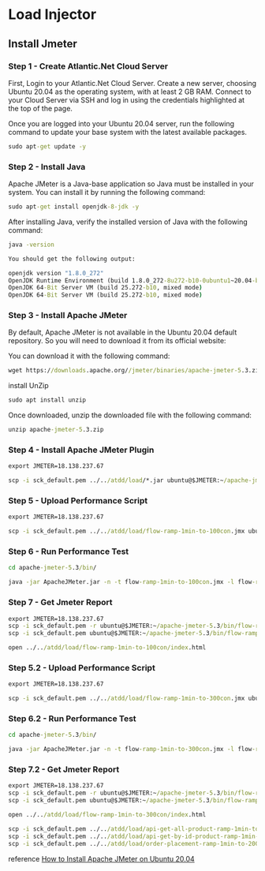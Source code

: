 # Load Injector

## Install Jmeter

### Step 1 - Create Atlantic.Net Cloud Server

First, Login to your Atlantic.Net Cloud Server. Create a new server, choosing Ubuntu 20.04 as the operating system, with at least 2 GB RAM. Connect to your Cloud Server via SSH and log in using the credentials highlighted at the top of the page.

Once you are logged into your Ubuntu 20.04 server, run the following command to update your base system with the latest available packages.

```cmd
sudo apt-get update -y
```

### Step 2 - Install Java

Apache JMeter is a Java-base application so Java must be installed in your system. You can install it by running the following command:

```cmd
sudo apt-get install openjdk-8-jdk -y
```

After installing Java, verify the installed version of Java with the following command:

```cmd
java -version

You should get the following output:

openjdk version "1.8.0_272"
OpenJDK Runtime Environment (build 1.8.0_272-8u272-b10-0ubuntu1~20.04-b10)
OpenJDK 64-Bit Server VM (build 25.272-b10, mixed mode)
OpenJDK 64-Bit Server VM (build 25.272-b10, mixed mode)
```

### Step 3 - Install Apache JMeter

By default, Apache JMeter is not available in the Ubuntu 20.04 default repository. So you will need to download it from its official website:

You can download it with the following command:

```cmd
wget https://downloads.apache.org//jmeter/binaries/apache-jmeter-5.3.zip
```

install UnZip

```cmd
sudo apt install unzip
```

Once downloaded, unzip the downloaded file with the following command:

```cmd
unzip apache-jmeter-5.3.zip
```

### Step 4 - Install Apache JMeter Plugin

```cmd
export JMETER=18.138.237.67

scp -i sck_default.pem ../../atdd/load/*.jar ubuntu@$JMETER:~/apache-jmeter-5.3/lib
```

### Step 5 - Upload Performance Script

```cmd
export JMETER=18.138.237.67

scp -i sck_default.pem ../../atdd/load/flow-ramp-1min-to-100con.jmx ubuntu@$JMETER:~/apache-jmeter-5.3/bin
```

### Step 6 - Run Performance Test

```cmd
cd apache-jmeter-5.3/bin/

java -jar ApacheJMeter.jar -n -t flow-ramp-1min-to-100con.jmx -l flow-ramp-1min-to-100con.jtl -e -o flow-ramp-1min-to-100con

```

### Step 7 - Get Jmeter Report

```cmd
export JMETER=18.138.237.67
scp -i sck_default.pem -r ubuntu@$JMETER:~/apache-jmeter-5.3/bin/flow-ramp-1min-to-100con ../../atdd/load/
scp -i sck_default.pem ubuntu@$JMETER:~/apache-jmeter-5.3/bin/flow-ramp-1min-to-100con.jtl ../../atdd/load/

open ../../atdd/load/flow-ramp-1min-to-100con/index.html

```

### Step 5.2 - Upload Performance Script

```cmd
export JMETER=18.138.237.67

scp -i sck_default.pem ../../atdd/load/flow-ramp-1min-to-300con.jmx ubuntu@$JMETER:~/apache-jmeter-5.3/bin
```

### Step 6.2 - Run Performance Test

```cmd
cd apache-jmeter-5.3/bin/

java -jar ApacheJMeter.jar -n -t flow-ramp-1min-to-300con.jmx -l flow-ramp-1min-to-300con.jtl -e -o flow-ramp-1min-to-300con

```

### Step 7.2 - Get Jmeter Report

```cmd
export JMETER=18.138.237.67
scp -i sck_default.pem -r ubuntu@$JMETER:~/apache-jmeter-5.3/bin/flow-ramp-1min-to-300con ../../atdd/load/
scp -i sck_default.pem ubuntu@$JMETER:~/apache-jmeter-5.3/bin/flow-ramp-1min-to-300con.jtl ../../atdd/load/

open ../../atdd/load/flow-ramp-1min-to-300con/index.html
```

```cmd
scp -i sck_default.pem ../../atdd/load/api-get-all-product-ramp-1min-to-100con.jmx ubuntu@$JMETER:~/apache-jmeter-5.3/bin
scp -i sck_default.pem ../../atdd/load/api-get-by-id-product-ramp-1min-to-100con.jmx ubuntu@$JMETER:~/apache-jmeter-5.3/bin
scp -i sck_default.pem ../../atdd/load/order-placement-ramp-1min-to-200con.jmx ubuntu@$JMETER:~/apache-jmeter-5.3/bin
```

reference [How to Install Apache JMeter on Ubuntu 20.04](https://dev.to/hitjethva/how-to-install-apache-jmeter-on-ubuntu-20-04-2di9)
